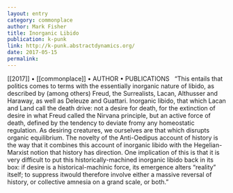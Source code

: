 ```yaml
---
layout: entry
category: commonplace
author: Mark Fisher
title: Inorganic Libido
publication: k-punk
link: http://k-punk.abstractdynamics.org/
date: 2017-05-15
permalink: 
---
```


[[2017]] • [[commonplace]] • AUTHOR • PUBLICATIONS 
 
“This entails that politics comes to terms with the essentially inorganic nature of libido, as described by (among others) Freud, the Surrealists, Lacan, Althusser and Haraway, as well as Deleuze and Guattari. Inorganic libido, that which Lacan and Land call the death drive: not a desire for death, for the extinction of desire in what Freud called the Nirvana principle, but an active force of death, defined by the tendency to deviate fromy any homeostatic regulation. As desiring creatures, we ourselves are that which disrupts organic equilibrium. The novelty of the Anti-Oedipus account of history is the way that it combines this account of inorganic libido with the Hegelian-Marxist notion that history has direction. One implication of this is that it is very difficult to put this historically-machined inorganic libido back in its box: if desire is a historical-machinic force, its emergence alters “reality” itself; to suppress itwould therefore involve either a massive reversal of history, or collective amnesia on a grand scale, or both.”